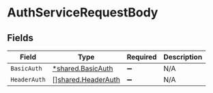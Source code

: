 # AuthServiceRequestBody


## Fields

| Field                                                    | Type                                                     | Required                                                 | Description                                              |
| -------------------------------------------------------- | -------------------------------------------------------- | -------------------------------------------------------- | -------------------------------------------------------- |
| `BasicAuth`                                              | [*shared.BasicAuth](../../models/shared/basicauth.md)    | :heavy_minus_sign:                                       | N/A                                                      |
| `HeaderAuth`                                             | [][shared.HeaderAuth](../../models/shared/headerauth.md) | :heavy_minus_sign:                                       | N/A                                                      |
